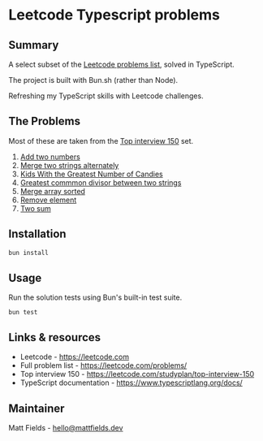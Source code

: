 # Leetcode Typescript problems

## Summary

A select subset of the [Leetcode problems list](https://leetcode.com/problemset/), solved in TypeScript.

The project is built with Bun.sh (rather than Node).

Refreshing my TypeScript skills with Leetcode challenges.

## The Problems

Most of these are taken from the [Top interview 150](https://leetcode.com/studyplan/top-interview-150/) set.

1. [Add two numbers](./add-two-numbers/description.md)
2. [Merge two strings alternately](./merge-strings-alternately/description.md)
3. [Kids With the Greatest Number of Candies](./kids-greatest-number-candies/description.md)
4. [Greatest commmon divisor between two strings](./greatest-common-divisor-strings/description.md)
5. [Merge array sorted](./merge-sorted/description.md)
6. [Remove element](./remove-element/description.md)
7. [Two sum](./two-sum/description.md)

## Installation

```bash
bun install
```

## Usage

Run the solution tests using Bun's built-in test suite.

```
bun test
```

## Links & resources

- Leetcode - https://leetcode.com
- Full problem list - https://leetcode.com/problems/
- Top interview 150 - https://leetcode.com/studyplan/top-interview-150
- TypeScript documentation - https://www.typescriptlang.org/docs/

## Maintainer

Matt Fields - [hello@mattfields.dev](mailto:hello@mattfields.dev)
